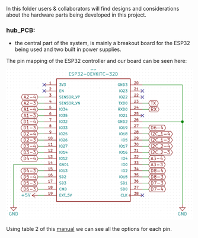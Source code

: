 In this folder users & collaborators will find designs and considerations about the hardware parts being developed in this project. 


### hub_PCB:
- the central part of the system, is mainly a breakout board for the ESP32 being used and two built in power supplies. 

The pin mapping of the ESP32 controller and our board can be seen here:

![](../media/pin_out.png)



Using table 2 of this [manual](https://www.espressif.com/sites/default/files/documentation/esp32-wroom-32_datasheet_en.pdf) we can see all the options for each pin.